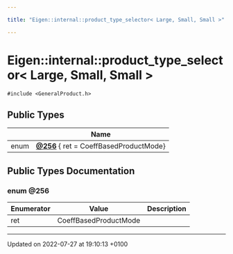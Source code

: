 ```yaml
---

title: "Eigen::internal::product_type_selector< Large, Small, Small >"

---
```


# Eigen::internal::product_type_selector< Large, Small, Small >






`#include <GeneralProduct.h>`

## Public Types

|                | Name           |
| -------------- | -------------- |
| enum| **[@256](http://example.org/classes/structeigen_1_1internal_1_1product__type__selector_3_01large_00_01small_00_01small_01_4/#enum-@256)** { ret = CoeffBasedProductMode} |

## Public Types Documentation

### enum @256

| Enumerator | Value | Description |
| ---------- | ----- | ----------- |
| ret | CoeffBasedProductMode|   |




-------------------------------

Updated on 2022-07-27 at 19:10:13 +0100